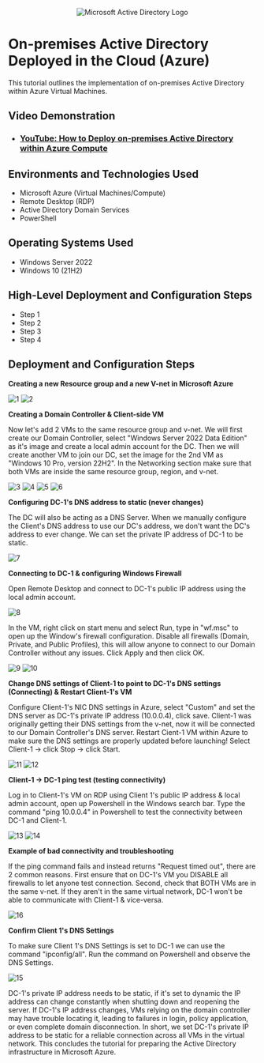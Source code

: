 <p align="center">
<img src="https://i.imgur.com/pU5A58S.png" alt="Microsoft Active Directory Logo"/>
</p>

<h1>On-premises Active Directory Deployed in the Cloud (Azure)</h1>
This tutorial outlines the implementation of on-premises Active Directory within Azure Virtual Machines.<br />


<h2>Video Demonstration</h2>

- ### [YouTube: How to Deploy on-premises Active Directory within Azure Compute](https://www.youtube.com)

<h2>Environments and Technologies Used</h2>

- Microsoft Azure (Virtual Machines/Compute)
- Remote Desktop (RDP)
- Active Directory Domain Services
- PowerShell

<h2>Operating Systems Used </h2>

- Windows Server 2022
- Windows 10 (21H2)

<h2>High-Level Deployment and Configuration Steps</h2>

- Step 1
- Step 2
- Step 3
- Step 4

<h2>Deployment and Configuration Steps</h2>

**Creating a new Resource group and a new V-net in Microsoft Azure**

![1](https://github.com/user-attachments/assets/b883b33c-557e-46b8-bb60-0b88be9b714d)
![2](https://github.com/user-attachments/assets/49846f6b-8ec1-4d88-9614-7c85ad1ed4f7)

**Creating a Domain Controller & Client-side VM**

Now let's add 2 VMs to the same resource group and v-net. We will first create our Domain Controller, select "Windows Server 2022 Data Edition" as it's image and create a local admin account for the DC. Then we will create another VM to join our DC, set the image for the 2nd VM as "Windows 10 Pro, version 22H2". In the Networking section make sure that both VMs are inside the same resource group, region, and v-net. 

![3](https://github.com/user-attachments/assets/dc960696-9530-4c85-a89c-966500900f3b)
![4](https://github.com/user-attachments/assets/0e92c209-4e8c-49fb-a7da-f00d4d6ec5cc)
![5](https://github.com/user-attachments/assets/b30c5b6a-c946-46b8-ad4e-0e16d7befb9d)
![6](https://github.com/user-attachments/assets/ae09fada-cc68-4220-9828-f291112842d9)

**Configuring DC-1's DNS address to static (never changes)**

The DC will also be acting as a DNS Server. When we manually configure the Client's DNS address to use our DC's address, we don't want the DC's address to ever change. We can set the private IP address of DC-1 to be static.

![7](https://github.com/user-attachments/assets/c03ba59b-6f48-4897-8e0c-ad022dc42bad)

**Connecting to DC-1 & configuring Windows Firewall**

Open Remote Desktop and connect to DC-1's public IP address using the local admin account. 

![8](https://github.com/user-attachments/assets/418a3c42-7527-4e2d-8f7a-8fdd42f1f093)

In the VM, right click on start menu and select Run, type in "wf.msc" to open up the Window's firewall configuration. Disable all firewalls (Domain, Private, and Public Profiles), this will allow anyone to connect to our Domain Controller without any issues. Click Apply and then click OK.

![9](https://github.com/user-attachments/assets/4b45a202-585a-4cd6-8ca7-90641efc2881)
![10](https://github.com/user-attachments/assets/f0aaa210-a9b0-4fd1-8ca6-6156812cd68b)

**Change DNS settings of Client-1 to point to DC-1's DNS settings (Connecting) & Restart Client-1's VM**

Configure Client-1's NIC DNS settings in Azure, select "Custom" and set the DNS server as DC-1's private IP address (10.0.0.4), click save. Client-1 was originally getting their DNS settings from the v-net, now it will be connected to our Domain Controller's DNS server. Restart Cient-1 VM within Azure to make sure the DNS settings are properly updated before launching! Select Client-1 -> click Stop -> click Start.

![11](https://github.com/user-attachments/assets/81b1efde-f5ce-4d4a-b39f-eab7ba3cdf4d)
![12](https://github.com/user-attachments/assets/0bcff1f2-81c7-47ac-9d2a-87a75e17621b)

**Client-1 -> DC-1 ping test (testing connectivity)**

Log in to Client-1's VM on RDP using Client 1's public IP address & local admin account, open up Powershell in the Windows search bar. Type the command "ping 10.0.0.4" in Powershell to test the connectivity between DC-1 and Client-1. 

![13](https://github.com/user-attachments/assets/d9edeb64-4fa9-444a-bd22-aae2655156cf)
![14](https://github.com/user-attachments/assets/2a067ba7-5b7f-4577-a2b5-b69a56facd4c)

**Example of bad connectivity and troubleshooting**

If the ping command fails and instead returns "Request timed out", there are 2 common reasons. First ensure that on DC-1's VM you DISABLE all firewalls to let anyone test connection. Second, check that BOTH VMs are in the same v-net. If they aren't in the same virtual network, DC-1 won't be able to communicate with Client-1 & vice-versa.

![16](https://github.com/user-attachments/assets/b93ad6dd-2319-47dc-acb2-bc1c396be450)


**Confirm Client 1's DNS Settings**

To make sure Client 1's DNS Settings is set to DC-1 we can use the command "ipconfig/all". Run the command on Powershell and observe the DNS Settings.

![15](https://github.com/user-attachments/assets/131b7a99-4a95-43f2-8935-dddd182c213e)

DC-1's private IP address needs to be static, if it's set to dynamic the IP address can change constantly when shutting down and reopening the server. If DC-1's IP address changes, VMs relying on the domain controller may have trouble locating it, leading to failures in login, policy application, or even complete domain disconnection. In short, we set DC-1's private IP address to be static for a reliable connection across all VMs in the virtual network. This concludes the tutorial for preparing the Active Directory infrastructure in Microsoft Azure.





